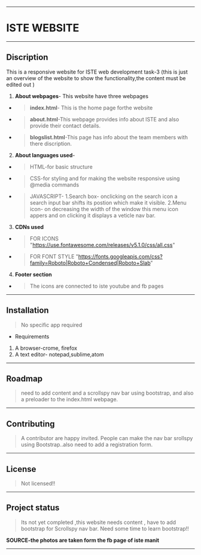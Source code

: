 ***
#  **ISTE WEBSITE**

***
## Discription
 This is a responsive website for ISTE web development task-3
  (this is just an overview of the website to show the functionality,the content must be edited out )
 1. **About webpages**-
 This website have three webpages
 * > **index.html**- This is the home page forthe website  
 * > **about.html**-This webpage provides info about ISTE and also provide their contact details.
 
* > **blogslist.html**-This page has info about the team members with there discription.
 
2. **About languages used**-
  * > HTML-for basic structure
  * > CSS-for styling and for making the website responsive using @media commands 
  * > JAVASCRIPT- 
           1.Search box- onclicking on the search icon a search input bar shifts its postion which make it visible.
          2.Menu icon- on decreasing the width of the window this menu icon appers and on clicking it displays a veticle nav bar.

3. **CDNs used**
 * > FOR ICONS 
   "https://use.fontawesome.com/releases/v5.1.0/css/all.css" 
* > FOR FONT STYLE
 "https://fonts.googleapis.com/css?family=Roboto|Roboto+Condensed|Roboto+Slab"

 4. **Footer section**
 * > The icons are connected to iste youtube and fb pages
***

## **Installation**
> No  specific app required 
* Requirements
1. A browser-crome, firefox
2. A text editor- notepad,sublime,atom





***
## **Roadmap**
>need to add content and a scrollspy nav bar using bootstrap, and also a preloader to the index.html webpage.

***
## **Contributing**
> A contributor are happy invited. People can make the nav bar srollspy using Bootstrap..also need to add a registration form.


***
## **License**
> Not licensed!!

***
## **Project status**
> Its not yet completed ,this website needs content , have to add bootstrap for Scrollspy nav bar. Need some time to learn bootstrap!!

**SOURCE-the photos are taken form the fb page of iste manit**
***